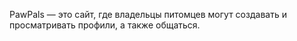 PawPals — это сайт, где владельцы питомцев могут создавать и просматривать профили, а также общаться.
